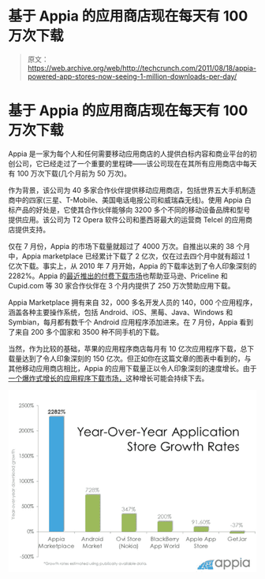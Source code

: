 # 基于 Appia 的应用商店现在每天有 100 万次下载 

> 原文：<https://web.archive.org/web/http://techcrunch.com/2011/08/18/appia-powered-app-stores-now-seeing-1-million-downloads-per-day/>

# 基于 Appia 的应用商店现在每天有 100 万次下载

Appia 是一家为每个人和任何需要移动应用商店的人提供白标内容和商业平台的初创公司，它已经走过了一个重要的里程碑——该公司现在在其所有应用商店中每天有 100 万次下载(几个月前为 50 万次)。

作为背景，该公司为 40 多家合作伙伴提供移动应用商店，包括世界五大手机制造商中的四家(三星、T-Mobile、美国电话电报公司和威瑞森无线)。使用 Appia 白标产品的好处是，它使其合作伙伴能够向 3200 多个不同的移动设备品牌和型号提供应用。该公司为 T2 Opera 软件公司和墨西哥最大的运营商 Telcel 的应用商店提供支持。

仅在 7 月份，Appia 的市场下载量就超过了 4000 万次。自推出以来的 38 个月中，Appia marketplace 已经累计下载了 2 亿次，仅在过去四个月中就有超过 1 亿次下载。事实上，从 2010 年 7 月开始，Appia 的下载率达到了令人印象深刻的 2282%。Appia 的[最近推出的付费下载市场](https://web.archive.org/web/20230204233835/https://techcrunch.com/2011/04/27/white-label-app-platform-appia-launches-pay-per-download-service-for-developers/)也帮助亚马逊、Priceline 和 Cupid.com 等 30 家合作伙伴在 3 个月内提供了 250 万次赞助应用下载。

Appia Marketplace 拥有来自 32，000 多名开发人员的 140，000 个应用程序，涵盖各种主要操作系统，包括 Android、iOS、黑莓、Java、Windows 和 Symbian，每月都有数千个 Android 应用程序添加进来。在 7 月份，Appia 看到了来自 200 多个国家和 3500 种不同手机的下载。

当然，作为比较的基础，苹果的应用程序商店每月有 10 亿次应用程序下载，总下载量达到了令人印象深刻的 150 亿次。但正如你在这篇文章的图表中看到的，与其他移动应用商店相比，Appia 的应用下载量正以令人印象深刻的速度增长。由于[一个爆炸式增长的应用程序下载市场，](https://web.archive.org/web/20230204233835/https://techcrunch.com/2011/04/28/users-will-download-44-billion-mobile-apps-by-2016/)这种增长可能会持续下去。

![](img/9590470744888560ef076d5c9c317844.png)